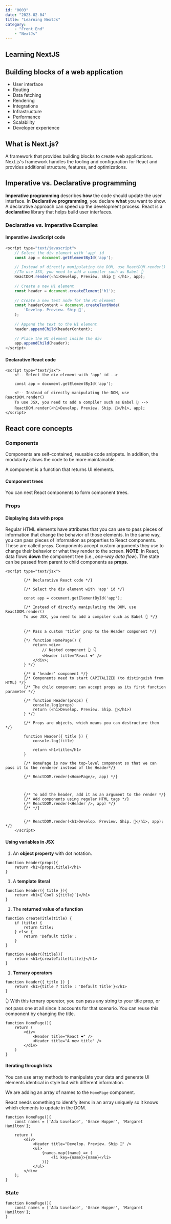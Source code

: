 ```yaml
---
id: "0003"
date: "2023-02-04"
title: "Learning NextJs"
category: 
    - "Front End"
    - "NextJs"
---
```


## Learning NextJS

## Building blocks of a web application

- User interface
- Routing
- Data fetching
- Rendering
- Integrations
- Infrastructure
- Performance
- Scalability
- Developer experience

## What is Next.js?

A framework that provides building blocks to create web applications. Next.js's framework handles the tooling and configuration for React and provides additional structure, features, and optimizations.

## Imperative vs. Declarative programming

**Imperative programming** describes **how** the code should update the user interface.
In **Declarative programming**, you declare **what** you want to show. A declarative approach can speed up the development process.
React is a **declarative** library that helps build user interfaces.

### Declarative vs. Imperative Examples

#### Imperative JavaScript code

```JavaScript
<script type="text/javascript">    
    // Select the div element with 'app' id
    const app = document.getElementById('app');
    
    // Instead of directly manipulating the DOM, use ReactDOM.render()
    //To use JSX, you need to add a compiler such as Babel 👆
    ReactDOM.render(<h1>Develop, Preview, Ship 🚀 </h1>, app);
    
    // Create a new H1 element
    const header = document.createElement('h1');
    
    // Create a new text node for the H1 element
    const headerContent = document.createTextNode(
        'Develop. Preview. Ship 🚀',
    );
    
    // Append the text to the H1 element
    header.appendChild(headerContent);
    
    // Place the H1 element inside the div
    app.appendChild(header);
</script>
```

#### Declarative React code

```JSX
<script type="text/jsx">
    <!-- Select the div element with 'app' id -->
    
    const app = document.getElementById('app');
    
    <!-- Instead of directly manipulating the DOM, use ReactDOM.render()
    To use JSX, you need to add a compiler such as Babel 👆 -->
    ReactDOM.render(<h1>Develop. Preview. Ship. 🚀</h1>, app);
</script>
```

## React core concepts

### Components

Components are self-contained, reusable code snippets. In addition, the modularity allows the code to be more maintainable.

A component is a function that returns UI elements.

#### Component trees

You can nest React components to form component trees.

### Props

#### Displaying data with props

Regular HTML elements have attributes that you can use to pass pieces of information that change the behavior of those elements.
In the same way, you can pass pieces of information as properties to React components. These are called `props`. Components accept custom arguments they use to change their behavior or what they render to the screen.
**NOTE**: In React, data flows **down** the component tree (i.e., *one-way data flow*). The state can be passed from parent to child components as **props**.

```JSX
<script type="text/jsx">

        {/* Declarative React code */}

        {/* Select the div element with 'app' id */}
        
        const app = document.getElementById('app');
        
        {/* Instead of directly manipulating the DOM, use ReactDOM.render()
        To use JSX, you need to add a compiler such as Babel 👆 */}

        
        {/* Pass a custom 'title' prop to the Header component */}
        
        {*/ function HomePage() {
            return <div>
                // Nested component 👆 👇
                <Header title="React ❤️" />
            </div>;
        } */}
        
        {/* A 'header' component */}
        {/* Components need to start CAPITALIZED (to distinguish from HTML) */}
        {/* The child component can accept props as its first function parameter */}
        
        {/* function Header(props) {
            console.log(props) 
            return (<h1>Develop. Preview. Ship. 🚀</h1>)
        } */}

        {/* Props are objects, which means you can destructure them */}
        
        function Header({ title }) {
            console.log(title)
            
            return <h1>title</h1>
        }
        
        {/* HomePage is now the top-level component so that we can pass it to the renderer instead of the Header*/}
        
        {/* ReactDOM.render(<HomePage/>, app) */}
        


        {/* To add the header, add it as an argument to the render */}
        {/* Add components using regular HTML tags */}
        {/* ReactDOM.render(<Header />, app) */}
        {/* */}


        {/* ReactDOM.render(<h1>Develop. Preview. Ship. 🚀</h1>, app); */}
    </script>
```

#### Using variables in JSX

1. An **object property** with dot notation.

```JSX
function Header(props){
    return <h1>{props.title}</h1>
}
```

1. A **template literal**

```JSX
function Header({ title }){
    return <h1>{`Cool ${title}`}</h1>
}
```

1. The **returned value of a function**

```JSX
function createTitle(title) {
    if (title) {
        return title;
    } else {
        return 'Default title';
    }
}

function Header({title}){
    return <h1>{createTitle(title)}</h1>
}
```

1. **Ternary operators**

```JSX
function Header({ title }) {
    return <h1>{title ? title : 'Default Title'}</h1>
}
```

👆 With this ternary operator, you can pass any string to your title prop, or not pass one at all since it accounts for that scenario. 
You can reuse this component by changing the title.

```JSX
function HomePage(){
    return (
        <div>
            <Header title="React ❤️" />
            <Header title="A new title" />
        </div>
    )
}
```

#### Iterating through lists

You can use array methods to manipulate your data and generate UI elements identical in style but with different information.

We are adding an array of names to the `HomePage` component.

React needs something to identify items in an array uniquely so it knows which elements to update in the DOM. 

```JSX
function HomePage(){
    const names = ['Ada Lovelace', 'Grace Hopper', 'Margaret Hamilton'];

    return (
        <div>
            <Header title="Develop. Preview. Ship 🚀" />
            <ul>
                {names.map((name) => (
                    <li key={name}>{name}</li>
                ))}
            </ul>
        </div>
    );
}
```

### State

```JSX
function HomePage(){
    const names = ['Ada Lovelace', 'Grace Hopper', 'Margaret Hamilton'];
}
```